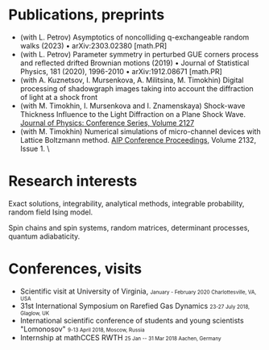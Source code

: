 # Publications, preprints

* (with L. Petrov) Asymptotics of noncolliding q-exchangeable random walks (2023) • arXiv:2303.02380 [math.PR] 
* (with L. Petrov) Parameter symmetry in perturbed GUE corners process and reflected drifted Brownian motions (2019) • Journal of Statistical Physics, 181 (2020), 1996-2010 • arXiv:1912.08671 [math.PR] 
* (with  A. Kuznetsov, I. Mursenkova, A. Militsina,  M. Timokhin) Digital processing of shadowgraph images taking into account the diffraction of light at a shock front
* (with M. Timokhin, I. Mursenkova and I. Znamenskaya)  Shock-wave Thickness Influence to the Light Diffraction on a Plane Shock Wave. <a href="https://iopscience.iop.org/article/10.1088/1742-6596/2127/1/012001/meta"> Journal of Physics: Conference Series, Volume 2127</a>
* (with M. Timokhin) Numerical simulations of micro-channel devices with Lattice Boltzmann method. <a href="https://aip.scitation.org/doi/abs/10.1063/1.5119653">AIP Conference Proceedings</a>, Volume 2132, Issue 1. \




# Research interests

Exact solutions, integrability, analytical methods, integrable probability, random field Ising model.

Spin chains and spin systems, random matrices, determinant processes, quantum adiabaticity.


# 	Conferences, visits
*   Scientific visit at University of Virginia, <font size="1">January - February 2020 Charlottesville, VA, USA </font>
*   31st International Symposium on Rarefied Gas Dynamics <font size="1">23-27 July 2018, Glaglow, UK</font>
*   International scientific conference of students and young scientists "Lomonosov"    <font size="1">9-13 April 2018,  Moscow, Russia</font> 
*   Internship at mathCCES RWTH   <font size="1">25 Jan -- 31 Mar 2018 Aachen, Germany</font>
